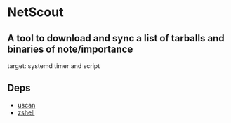 # NetScout

## A tool to download and sync a list of tarballs and binaries of note/importance

target: systemd timer and script


## Deps 

 - [uscan](apt://devscripts/)
 - [zshell](apt://zsh)

